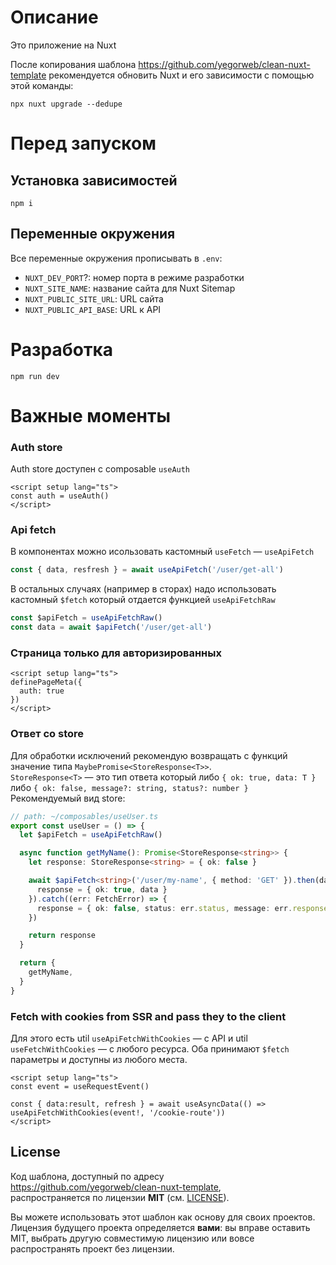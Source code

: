 # Описание
Это приложение на Nuxt

После копирования шаблона <https://github.com/yegorweb/clean-nuxt-template> рекомендуется обновить Nuxt и его зависимости с помощью этой команды:
```shell
npx nuxt upgrade --dedupe
```

# Перед запуском

## Установка зависимостей
```shell
npm i
```

## Переменные окружения
Все переменные окружения прописывать в `.env`:
- `NUXT_DEV_PORT`?: номер порта в режиме разработки
- `NUXT_SITE_NAME`: название сайта для Nuxt Sitemap
- `NUXT_PUBLIC_SITE_URL`: URL сайта
- `NUXT_PUBLIC_API_BASE`: URL к API

# Разработка

```shell
npm run dev
```

# Важные моменты

### Auth store
Auth store доступен с composable `useAuth`
```vue
<script setup lang="ts">
const auth = useAuth()
</script>
```

### Api fetch
В компонентах можно исользовать кастомный `useFetch` — `useApiFetch`
```ts
const { data, resfresh } = await useApiFetch('/user/get-all')
```
В остальных случаях (например в сторах) надо использовать кастомный `$fetch` который отдается функцией `useApiFetchRaw`
```ts
const $apiFetch = useApiFetchRaw()
const data = await $apiFetch('/user/get-all')
```

### Страница только для авторизированных
```vue
<script setup lang="ts">
definePageMeta({
  auth: true
})
</script>
```

### Ответ со store
Для обработки исключений рекомендую возвращать с функций значение типа `MaybePromise<StoreResponse<T>>`. <br>
`StoreResponse<T>` — это тип ответа который либо `{ ok: true, data: T }` либо `{ ok: false, message?: string, status?: number }` <br>
Рекомендуемый вид store:
```ts
// path: ~/composables/useUser.ts
export const useUser = () => {
  let $apiFetch = useApiFetchRaw()

  async function getMyName(): Promise<StoreResponse<string>> {
    let response: StoreResponse<string> = { ok: false }

    await $apiFetch<string>('/user/my-name', { method: 'GET' }).then(data => {
      response = { ok: true, data }
    }).catch((err: FetchError) => {
      response = { ok: false, status: err.status, message: err.response?._data?.message }
    })

    return response
  }

  return {
    getMyName,
  }
}
```

### Fetch with cookies from SSR and pass they to the client
Для этого есть util `useApiFetchWithCookies` — с API и util `useFetchWithCookies` — с любого ресурса. Оба принимают `$fetch` параметры и доступны из любого места.
```vue
<script setup lang="ts">
const event = useRequestEvent()

const { data:result, refresh } = await useAsyncData(() => useApiFetchWithCookies(event!, '/cookie-route'))
</script>
```

## License

Код шаблона, доступный по адресу  
<https://github.com/yegorweb/clean-nuxt-template>,  
распространяется по лицензии **MIT** (см. [LICENSE](./LICENSE)).

Вы можете использовать этот шаблон как основу для своих проектов.  
Лицензия будущего проекта определяется **вами**: вы вправе
оставить MIT, выбрать другую совместимую лицензию или вовсе
распространять проект без лицензии.
